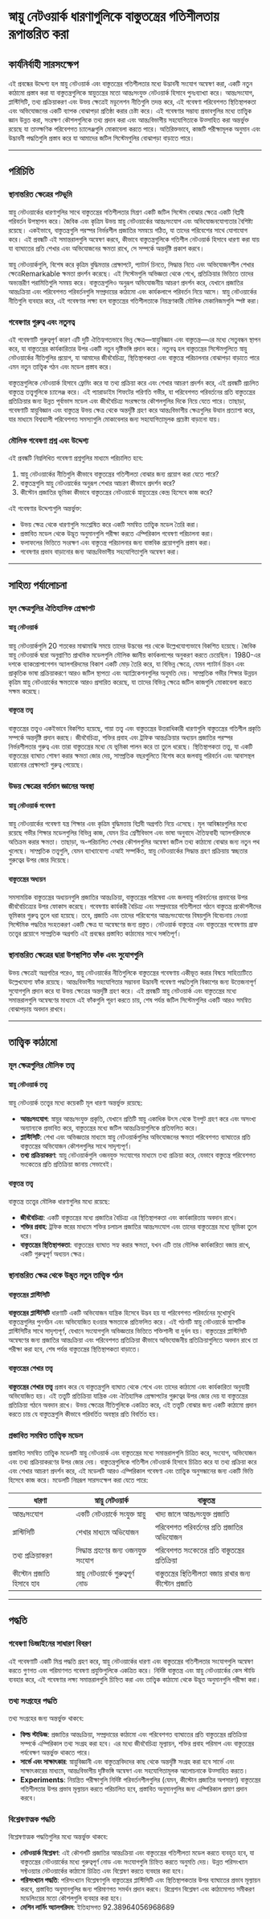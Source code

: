 # স্নায়ু নেটওয়ার্ক ধারণাগুলিকে বাস্তুতন্ত্রের গতিশীলতায় রূপান্তরিত করা

## কার্যনির্বাহী সারসংক্ষেপ

এই প্রবন্ধের উদ্দেশ্য হল স্নায়ু নেটওয়ার্ক এবং বাস্তুতন্ত্রের গতিশীলতার মধ্যে উদ্ভাবনী সংযোগ অন্বেষণ করা, একটি নতুন কাঠামো প্রস্তাব করা যা বাস্তুতন্ত্রগুলিকে স্নায়ুতন্ত্রের মতো আন্তঃসংযুক্ত নেটওয়ার্ক হিসাবে পুনঃব্যাখ্যা করে। আন্তঃসংযোগ, প্লাস্টিসিটি, তথ্য প্রক্রিয়াকরণ এবং উভয় ক্ষেত্রেই মডুলেশন নীতিগুলি তদন্ত করে, এই গবেষণা পরিবেশগত স্থিতিস্থাপকতা এবং অভিযোজনের একটি ব্যাপক বোঝাপড়া প্রতিষ্ঠা করার চেষ্টা করে। এই গবেষণার সম্ভাব্য প্রভাবগুলির মধ্যে তাত্ত্বিক জ্ঞান উন্নত করা, সংরক্ষণ কৌশলগুলিকে তথ্য প্রদান করা এবং আন্তঃবিভাগীয় সহযোগিতাকে উত্সাহিত করা অন্তর্ভুক্ত রয়েছে যা তাত্ক্ষণিক পরিবেশগত চ্যালেঞ্জগুলি মোকাবেলা করতে পারে। অতিরিক্তভাবে, কাজটি পরীক্ষামূলক অনুমান এবং উদ্ভাবনী পদ্ধতিগুলি প্রস্তাব করে যা আমাদের জটিল সিস্টেমগুলির বোঝাপড়া বাড়াতে পারে।

---

## পরিচিতি

### স্থানান্তরিত ক্ষেত্রের পটভূমি

স্নায়ু নেটওয়ার্কের ধারণাগুলির সাথে বাস্তুতন্ত্রের গতিশীলতার মিশ্রণ একটি জটিল সিস্টেম বোঝার ক্ষেত্রে একটি বিপ্লবী পরিবর্তন উপস্থাপন করে। জৈবিক এবং কৃত্রিম উভয় স্নায়ু নেটওয়ার্কের আন্তঃসংযোগ এবং অভিযোজনযোগ্যতার বৈশিষ্ট্য রয়েছে। একইভাবে, বাস্তুতন্ত্রগুলি পরস্পর নির্ভরশীল প্রজাতির সমন্বয়ে গঠিত, যা তাদের পরিবেশের সাথে যোগাযোগ করে। এই প্রবন্ধটি এই সমান্তরালগুলি অন্বেষণ করবে, কীভাবে বাস্তুতন্ত্রগুলিকে গতিশীল নেটওয়ার্ক হিসাবে ধারণা করা যায় যা ব্যাঘাতের প্রতি শেখার এবং অভিযোজনের ক্ষমতা রাখে, সে সম্পর্কে অন্তর্দৃষ্টি প্রকাশ করবে।

স্নায়ু নেটওয়ার্কগুলি, বিশেষ করে কৃত্রিম বুদ্ধিমত্তার প্রেক্ষাপটে, প্যাটার্ন চিনতে, সিদ্ধান্ত নিতে এবং অভিযোজনশীল শেখার ক্ষেত্রেRemarkable ক্ষমতা প্রদর্শন করেছে। এই সিস্টেমগুলি অভিজ্ঞতা থেকে শেখে, প্রতিক্রিয়ার ভিত্তিতে তাদের অভ্যন্তরীণ পরামিতিগুলি সমন্বয় করে। বাস্তুতন্ত্রগুলিও অনুরূপ অভিযোজনীয় আচরণ প্রদর্শন করে, যেখানে প্রজাতির আন্তঃক্রিয়া এবং পরিবেশগত পরিবর্তনগুলি সম্প্রদায়ের কাঠামো এবং কার্যকলাপে পরিবর্তন নিয়ে আসে। স্নায়ু নেটওয়ার্কের নীতিগুলি ব্যবহার করে, এই গবেষণার লক্ষ্য হল বাস্তুতন্ত্রের গতিশীলতাকে নিয়ন্ত্রণকারী মৌলিক মেকানিজমগুলি স্পষ্ট করা।

### গবেষণার গুরুত্ব এবং নতুনত্ব

এই গবেষণাটি গুরুত্বপূর্ণ কারণ এটি দুটি ঐতিহ্যগতভাবে ভিন্ন ক্ষেত্র—স্নায়ুবিজ্ঞান এবং বাস্তুতন্ত্র—এর মধ্যে সেতুবন্ধন স্থাপন করে, যা বাস্তুতন্ত্রের কার্যকারিতার উপর একটি নতুন দৃষ্টিভঙ্গি প্রদান করে। নতুনত্ব হল বাস্তুতন্ত্রের সিস্টেমগুলিতে স্নায়ু নেটওয়ার্কের নীতিগুলির প্রয়োগ, যা আমাদের জীববৈচিত্র্য, স্থিতিস্থাপকতা এবং বাস্তুতন্ত্র পরিচালনার বোঝাপড়া বাড়াতে পারে এমন নতুন তাত্ত্বিক গঠন এবং মডেল প্রস্তাব করে।

বাস্তুতন্ত্রগুলিকে নেটওয়ার্ক হিসাবে ফ্রেমিং করে যা তথ্য প্রক্রিয়া করে এবং শেখার আচরণ প্রদর্শন করে, এই প্রবন্ধটি প্রচলিত বাস্তুতন্ত্র তত্ত্বগুলিকে চ্যালেঞ্জ করে। এই প্যারাডাইম শিফটের পরিণতি গভীর, যা পরিবেশগত পরিবর্তনের প্রতি বাস্তুতন্ত্রের প্রতিক্রিয়ার জন্য উন্নত পূর্বাভাস মডেল এবং জীববৈচিত্র্য সংরক্ষণের কৌশলগুলির দিকে নিয়ে যেতে পারে। তাছাড়া, গবেষণাটি স্নায়ুবিজ্ঞান এবং বাস্তুতন্ত্র উভয় ক্ষেত্র থেকে অন্তর্দৃষ্টি গ্রহণ করে আন্তঃবিভাগীয় ক্ষেত্রগুলির উত্থান প্রত্যাশা করে, যার মাধ্যমে বিশ্বব্যাপী পরিবেশগত সমস্যাগুলি মোকাবেলার জন্য সহযোগিতামূলক প্রচেষ্টা বাড়ানো যায়।

### মৌলিক গবেষণা প্রশ্ন এবং উদ্দেশ্য

এই প্রবন্ধটি নিম্নলিখিত গবেষণা প্রশ্নগুলির মাধ্যমে পরিচালিত হবে:

1. স্নায়ু নেটওয়ার্কের নীতিগুলি কীভাবে বাস্তুতন্ত্রের গতিশীলতা বোঝার জন্য প্রয়োগ করা যেতে পারে?
2. বাস্তুতন্ত্রগুলি স্নায়ু নেটওয়ার্কের অনুরূপ শেখার আচরণ কীভাবে প্রদর্শন করে?
3. কীস্টোন প্রজাতির ভূমিকা কীভাবে বাস্তুতন্ত্রের নেটওয়ার্কে স্নায়ুতন্ত্রের কেন্দ্র হিসেবে কাজ করে?

এই গবেষণার উদ্দেশ্যগুলি অন্তর্ভুক্ত:

- উভয় ক্ষেত্র থেকে ধারণাগুলি সংশ্লেষিত করে একটি সমন্বিত তাত্ত্বিক মডেল তৈরি করা।
- প্রস্তাবিত মডেল থেকে উদ্ভূত অনুমানগুলি পরীক্ষা করতে এম্পিরিকাল গবেষণা পরিচালনা করা।
- ফলাফলের ভিত্তিতে সংরক্ষণ এবং বাস্তুতন্ত্র পরিচালনার জন্য বাস্তবিক প্রয়োগগুলি প্রস্তাব করা।
- গবেষণার প্রভাব বাড়ানোর জন্য আন্তঃবিভাগীয় সহযোগিতাগুলি অন্বেষণ করা।

---

## সাহিত্য পর্যালোচনা

### মূল ক্ষেত্রগুলির ঐতিহাসিক প্রেক্ষাপট

#### স্নায়ু নেটওয়ার্ক

স্নায়ু নেটওয়ার্কগুলি 20 শতকের মাঝামাঝি সময়ে তাদের উদ্ভবের পর থেকে উল্লেখযোগ্যভাবে বিকশিত হয়েছে। জৈবিক স্নায়ু নেটওয়ার্ক দ্বারা অনুপ্রাণিত প্রাথমিক মডেলগুলি মৌলিক জ্ঞানীয় কার্যকলাপের অনুকরণ করতে চেয়েছিল। 1980-এর দশকে ব্যাকপ্রোপাগেশন অ্যালগরিদমের বিকাশ একটি মোড় তৈরি করে, যা বিভিন্ন ক্ষেত্রে, যেমন প্যাটার্ন চিন্তন এবং প্রাকৃতিক ভাষা প্রক্রিয়াকরণে আরও জটিল স্থাপত্য এবং অ্যাপ্লিকেশনগুলির অনুমতি দেয়। সাম্প্রতিক গভীর শিক্ষার উন্নয়ন কৃত্রিম স্নায়ু নেটওয়ার্কের ক্ষমতাকে আরও প্রসারিত করেছে, যা তাদের বিভিন্ন ক্ষেত্রে জটিল কাজগুলি মোকাবেলা করতে সক্ষম করেছে।

#### বাস্তুতন্ত্র তত্ত্ব

বাস্তুতন্ত্রের তত্ত্বও একইভাবে বিকশিত হয়েছে, গায়া তত্ত্ব এবং বাস্তুতন্ত্রের উত্তরাধিকারী ধারণাগুলি বাস্তুতন্ত্রের গতিশীল প্রকৃতি সম্পর্কে অন্তর্দৃষ্টি প্রদান করছে। জীববৈচিত্র্য, শক্তির প্রবাহ এবং ট্রফিক আন্তঃক্রিয়ার অধ্যয়ন প্রজাতির পরস্পর নির্ভরশীলতার গুরুত্ব এবং তারা বাস্তুতন্ত্রের মধ্যে যে ভূমিকা পালন করে তা তুলে ধরেছে। স্থিতিস্থাপকতা তত্ত্ব, যা একটি বাস্তুতন্ত্রের ব্যাঘাত শোষণ করার ক্ষমতা জোর দেয়, সাম্প্রতিক বছরগুলিতে বিশেষ করে জলবায়ু পরিবর্তন এবং আবাসস্থল হারানোর প্রেক্ষাপটে গুরুত্ব পেয়েছে।

### উভয় ক্ষেত্রের বর্তমান জ্ঞানের অবস্থা

#### স্নায়ু নেটওয়ার্ক গবেষণা

স্নায়ু নেটওয়ার্কের গবেষণা যন্ত্র শিক্ষার এবং কৃত্রিম বুদ্ধিমত্তায় বিপ্লবী অগ্রগতি নিয়ে এসেছে। মূল আবিষ্কারগুলির মধ্যে রয়েছে গভীর শিক্ষার মডেলগুলির বিভিন্ন কাজ, যেমন চিত্র শ্রেণীবিভাগ এবং ভাষা অনুবাদে ঐতিহ্যবাহী অ্যালগরিদমকে অতিক্রম করার ক্ষমতা। তাছাড়া, অ-পরিচালিত শেখার কৌশলগুলির অন্বেষণ জটিল তথ্য কাঠামো বোঝার জন্য নতুন পথ খুলেছে। সাম্প্রতিক তত্ত্বগুলি, যেমন ব্যাখ্যাযোগ্য এআই সম্পর্কিত, স্নায়ু নেটওয়ার্কের সিদ্ধান্ত গ্রহণ প্রক্রিয়ায় স্বচ্ছতার গুরুত্বের উপর জোর দিয়েছে।

#### বাস্তুতন্ত্রের অধ্যয়ন

সমসাময়িক বাস্তুতন্ত্রের অধ্যয়নগুলি প্রজাতির আন্তঃক্রিয়া, বাস্তুতন্ত্রের পরিষেবা এবং জলবায়ু পরিবর্তনের প্রভাবের উপর জীববৈচিত্র্যের উপর ফোকাস করেছে। গবেষণায় কার্যকরী বৈচিত্র্য এবং সম্প্রদায়ের গতিশীলতা গঠনে বাস্তুতন্ত্র প্রকৌশলীদের ভূমিকার গুরুত্ব তুলে ধরা হয়েছে। তবে, প্রজাতি এবং তাদের পরিবেশের আন্তঃসংযোগের বিষয়গুলি বিবেচনায় নেওয়া সিস্টেমিক পদ্ধতির সংহতকরণ একটি ক্ষেত্র যা অন্বেষণের জন্য প্রস্তুত। নেটওয়ার্ক বাস্তুতন্ত্র এবং বাস্তুতন্ত্রের গবেষণায় গ্রাফ তত্ত্বের প্রয়োগে সাম্প্রতিক অগ্রগতি এই প্রবন্ধের প্রস্তাবিত কাঠামোর সাথে সঙ্গতিপূর্ণ।

### স্থানান্তরিত ক্ষেত্রের দ্বারা উপস্থাপিত ফাঁক এবং সুযোগগুলি

উভয় ক্ষেত্রেই অগ্রগতির পরেও, স্নায়ু নেটওয়ার্কের নীতিগুলিকে বাস্তুতন্ত্রের গবেষণায় একীভূত করার বিষয়ে সাহিত্যটিতে উল্লেখযোগ্য ফাঁক রয়েছে। আন্তঃবিভাগীয় সহযোগিতার সম্ভাবনা উদ্ভাবনী গবেষণা পদ্ধতিগুলি বিকাশের জন্য উত্তেজনাপূর্ণ সুযোগগুলি প্রদান করে যা উভয় ক্ষেত্রের অন্তর্দৃষ্টি গ্রহণ করে। এই প্রবন্ধটি স্নায়ু নেটওয়ার্ক এবং বাস্তুতন্ত্রের মধ্যে সমান্তরালগুলি অন্বেষণের মাধ্যমে এই ফাঁকগুলি পূরণ করতে চায়, শেষ পর্যন্ত জটিল সিস্টেমগুলির একটি আরও সমন্বিত বোঝাপড়ায় অবদান রাখবে।

---

## তাত্ত্বিক কাঠামো

### মূল ক্ষেত্রগুলির মৌলিক তত্ত্ব

#### স্নায়ু নেটওয়ার্ক তত্ত্ব

স্নায়ু নেটওয়ার্ক তত্ত্বের মধ্যে কয়েকটি মূল ধারণা অন্তর্ভুক্ত রয়েছে:

- **আন্তঃসংযোগ**: স্নায়ুর আন্তঃসংযুক্ত প্রকৃতি, যেখানে প্রতিটি স্নায়ু একাধিক উৎস থেকে ইনপুট গ্রহণ করে এবং অসংখ্য অন্যান্যকে প্রভাবিত করে, বাস্তুতন্ত্রের মধ্যে জটিল আন্তঃক্রিয়াগুলিকে প্রতিফলিত করে।
- **প্লাস্টিসিটি**: শেখা এবং অভিজ্ঞতার মাধ্যমে স্নায়ু নেটওয়ার্কগুলির অভিযোজনের ক্ষমতা পরিবেশগত ব্যাঘাতের প্রতি বাস্তুতন্ত্রের অভিযোজন কৌশলগুলির সাথে সাদৃশ্যপূর্ণ।
- **তথ্য প্রক্রিয়াকরণ**: স্নায়ু নেটওয়ার্কগুলি ওজনযুক্ত সংযোগের মাধ্যমে তথ্য প্রক্রিয়া করে, যেভাবে বাস্তুতন্ত্র পরিবেশগত সংকেতের প্রতি প্রতিক্রিয়া জানায় সেভাবেই।

#### বাস্তুতন্ত্র তত্ত্ব

বাস্তুতন্ত্র তত্ত্বের মৌলিক ধারণাগুলির মধ্যে রয়েছে:

- **জীববৈচিত্র্য**: একটি বাস্তুতন্ত্রের মধ্যে প্রজাতির বৈচিত্র্য এর স্থিতিস্থাপকতা এবং কার্যকারিতায় অবদান রাখে।
- **শক্তির প্রবাহ**: ট্রফিক স্তরের মাধ্যমে শক্তির চলাচল প্রজাতির আন্তঃসংযোগ এবং তাদের বাস্তুতন্ত্রের মধ্যে ভূমিকা তুলে ধরে।
- **বাস্তুতন্ত্রের স্থিতিস্থাপকতা**: বাস্তুতন্ত্রের ব্যাঘাত সহ্য করার ক্ষমতা, যখন এটি তার মৌলিক কার্যকারিতা বজায় রাখে, একটি গুরুত্বপূর্ণ অধ্যয়ন ক্ষেত্র।

### স্থানান্তরিত ক্ষেত্র থেকে উদ্ভূত নতুন তাত্ত্বিক গঠন

#### বাস্তুতন্ত্রের প্লাস্টিসিটি

**বাস্তুতন্ত্রের প্লাস্টিসিটি** ধারণাটি একটি অভিযোজন যান্ত্রিক হিসেবে উদ্ভব হয় যা পরিবেশগত পরিবর্তনের মুখোমুখি বাস্তুতন্ত্রগুলির পুনর্গঠন এবং অভিযোজিত হওয়ার ক্ষমতাকে প্রতিফলিত করে। এই গঠনটি স্নায়ু নেটওয়ার্কে স্ন্যাপটিক প্লাস্টিসিটির সাথে সাদৃশ্যপূর্ণ, যেখানে সংযোগগুলি অভিজ্ঞতার ভিত্তিতে শক্তিশালী বা দুর্বল হয়। বাস্তুতন্ত্রের প্লাস্টিসিটি অন্বেষণের জন্য প্রজাতির আন্তঃক্রিয়া এবং পরিবেশগত প্রতিক্রিয়া কীভাবে অভিযোজনীয় প্রতিক্রিয়াগুলিতে অবদান রাখে তা পরীক্ষা করা হবে, শেষ পর্যন্ত বাস্তুতন্ত্রের স্থিতিস্থাপকতা বাড়াতে।

#### বাস্তুতন্ত্রের শেখার তত্ত্ব

**বাস্তুতন্ত্রের শেখার তত্ত্ব** প্রস্তাব করে যে বাস্তুতন্ত্রগুলি ব্যাঘাত থেকে শেখে এবং তাদের কাঠামো এবং কার্যকারিতা অনুযায়ী অভিযোজিত হয়। এই তত্ত্বটি প্রতিক্রিয়া যান্ত্রিক এবং ঐতিহাসিক প্রেক্ষাপটের গুরুত্বের উপর জোর দেয় যা বাস্তুতন্ত্রের প্রতিক্রিয়া গঠনে অবদান রাখে। উভয় ক্ষেত্রের নীতিগুলিকে একত্রিত করে, এই তত্ত্বটি বোঝার জন্য একটি কাঠামো প্রদান করতে চায় যে বাস্তুতন্ত্রগুলি কীভাবে পরিবর্তিত অবস্থার প্রতি বিবর্তিত হয়।

### প্রস্তাবিত সমন্বিত তাত্ত্বিক মডেল

প্রস্তাবিত সমন্বিত তাত্ত্বিক মডেলটি স্নায়ু নেটওয়ার্ক এবং বাস্তুতন্ত্রের মধ্যে সমান্তরালগুলি চিত্রিত করে, সংযোগ, অভিযোজন এবং তথ্য প্রক্রিয়াকরণের উপর জোর দেয়। বাস্তুতন্ত্রগুলিকে গতিশীল নেটওয়ার্ক হিসাবে চিত্রিত করে যা তথ্য প্রক্রিয়া করে এবং শেখার আচরণ প্রদর্শন করে, এই মডেলটি আরও এম্পিরিকাল গবেষণা এবং তাত্ত্বিক অনুসন্ধানের জন্য একটি ভিত্তি হিসেবে কাজ করে। মডেলটি নিম্নরূপ সারসংক্ষেপ করা যেতে পারে:

| **ধারণা**                    | **স্নায়ু নেটওয়ার্ক**                       | **বাস্তুতন্ত্র**                            |
|------------------------------|---------------------------------------------|-------------------------------------------|
| আন্তঃসংযোগ                   | একটি নেটওয়ার্কে সংযুক্ত স্নায়ু             | খাদ্য জালে আন্তঃসংযুক্ত প্রজাতি           |
| প্লাস্টিসিটি                  | শেখার মাধ্যমে অভিযোজন                       | পরিবেশগত পরিবর্তনের প্রতি প্রজাতির অভিযোজন |
| তথ্য প্রক্রিয়াকরণ            | সিদ্ধান্ত গ্রহণের জন্য ওজনযুক্ত সংযোগ       | পরিবেশগত সংকেতের প্রতি বাস্তুতন্ত্রের প্রতিক্রিয়া |
| কীস্টোন প্রজাতি হিসাবে হাব    | স্নায়ু নেটওয়ার্কে গুরুত্বপূর্ণ নোড        | বাস্তুতন্ত্রের স্থিতিশীলতা বজায় রাখার জন্য কীস্টোন প্রজাতি |

---

## পদ্ধতি

### গবেষণা ডিজাইনের সাধারণ বিবরণ

এই গবেষণাটি একটি মিশ্র পদ্ধতি গ্রহণ করে, স্নায়ু নেটওয়ার্কের ধারণা এবং বাস্তুতন্ত্রের গতিশীলতার সংযোগগুলি অন্বেষণ করতে গুণগত এবং পরিমাণগত গবেষণা প্রযুক্তিগুলিকে একত্রিত করে। নির্দিষ্ট বাস্তুতন্ত্র এবং স্নায়ু নেটওয়ার্কের কেস স্টাডি ব্যবহার করে, এই গবেষণার লক্ষ্য সমান্তরালগুলি চিহ্নিত করা এবং তাত্ত্বিক কাঠামো থেকে উদ্ভূত অনুমানগুলি পরীক্ষা করা।

### তথ্য সংগ্রহের পদ্ধতি

তথ্য সংগ্রহের জন্য অন্তর্ভুক্ত থাকবে:

- **ফিল্ড স্টাডিজ**: প্রজাতির আন্তঃক্রিয়া, সম্প্রদায়ের কাঠামো এবং পরিবেশগত ব্যাঘাতের প্রতি বাস্তুতন্ত্রের প্রতিক্রিয়া সম্পর্কে এম্পিরিকাল তথ্য সংগ্রহ করা হবে। এর মধ্যে জীববৈচিত্র্য মূল্যায়ন, শক্তির প্রবাহ পরিমাপ এবং বাস্তুতন্ত্রের পর্যবেক্ষণ অন্তর্ভুক্ত থাকতে পারে।
- **সার্ভে এবং সাক্ষাৎকার**: স্নায়ুবিজ্ঞানী এবং বাস্তুতন্ত্রবিদদের কাছ থেকে অন্তর্দৃষ্টি সংগ্রহ করা হবে সার্ভে এবং সাক্ষাৎকারের মাধ্যমে, আন্তঃবিভাগীয় দৃষ্টিভঙ্গি অন্বেষণ এবং সহযোগিতামূলক আলোচনাকে উত্সাহিত করতে।
- **Experiments**: নিয়ন্ত্রিত পরীক্ষাগুলি নির্দিষ্ট পরিবর্তনশীলগুলির (যেমন, কীস্টোন প্রজাতির অপসারণ) বাস্তুতন্ত্রের গতিশীলতার উপর প্রভাব মূল্যায়ন করতে পরিচালিত হবে, প্রস্তাবিত অনুমানগুলির জন্য এম্পিরিকাল প্রমাণ প্রদান করবে।

### বিশ্লেষণাত্মক পদ্ধতি

বিশ্লেষণাত্মক পদ্ধতিগুলির মধ্যে অন্তর্ভুক্ত থাকবে:

- **নেটওয়ার্ক বিশ্লেষণ**: এই কৌশলটি প্রজাতির আন্তঃক্রিয়া এবং বাস্তুতন্ত্রের গতিশীলতা মডেল করতে ব্যবহৃত হবে, যা বাস্তুতন্ত্রের নেটওয়ার্কের মধ্যে গুরুত্বপূর্ণ নোড এবং সংযোগগুলি চিহ্নিত করতে অনুমতি দেয়। উন্নত পরিসংখ্যান সফ্টওয়্যার নেটওয়ার্কের কাঠামো চিত্রিত এবং বিশ্লেষণ করতে ব্যবহার করা হবে।
- **পরিসংখ্যান পদ্ধতি**: পরিসংখ্যান বিশ্লেষণগুলি বাস্তুতন্ত্রের প্লাস্টিসিটি এবং স্থিতিস্থাপকতার উপর ব্যাঘাতের প্রভাব মূল্যায়ন করবে, প্রস্তাবিত অনুমানগুলির জন্য পরিমাণগত সমর্থন প্রদান করবে। রিগ্রেশন বিশ্লেষণ এবং কাঠামোগত সমীকরণ মডেলিংয়ের মতো কৌশলগুলি ব্যবহার করা হবে।
- **মেশিন লার্নিং অ্যালগরিদম**: ইতিহাসগত 92.38964056968689